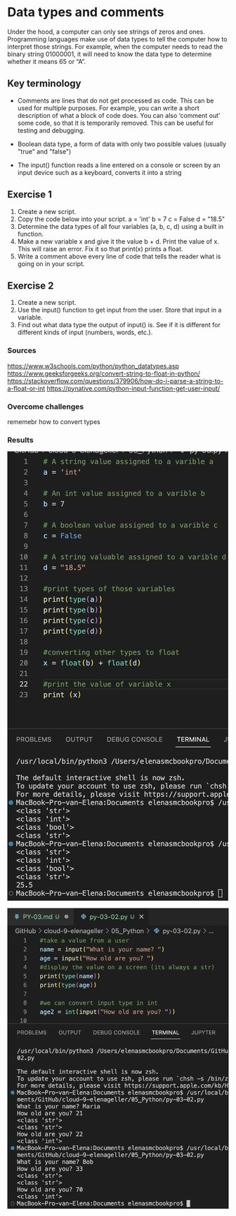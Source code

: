 # Data types and comments
 
 Under the hood, a computer can only see strings of zeros and ones. Programming languages make use of data types to tell the computer how to interpret those strings.
For example, when the computer needs to read the binary string 01000001, it will need to know the data type to determine whether it means 65 or “A”.

## Key terminology

* Comments are lines that do not get processed as code. This can be used for multiple purposes. For example, you can write a short description of what a block of code does. You can also ‘comment out’ some code, so that it is temporarily removed. This can be useful for testing and debugging.

* Boolean data type, a form of data with only two possible values (usually "true" and "false")

* The input() function reads a line entered on a console or screen by an input device such as a keyboard, converts it into a string

## Exercise 1

1. Create a new script.
2. Copy the code below into your script.
a = 'int'
b = 7
c = False
d = "18.5"
3. Determine the data types of all four variables (a, b, c, d) using a built in function.
4. Make a new variable x and give it the value b + d. Print the value of x. This will raise an error. Fix it so that print(x) prints a float.
5. Write a comment above every line of code that tells the reader what is going on in your script.

## Exercise 2

1. Create a new script.
2. Use the input() function to get input from the user. Store that input in a variable.
3. Find out what data type the output of input() is. See if it is different for different kinds of input (numbers, words, etc.).

### Sources

https://www.w3schools.com/python/python_datatypes.asp
https://www.geeksforgeeks.org/convert-string-to-float-in-python/
https://stackoverflow.com/questions/379906/how-do-i-parse-a-string-to-a-float-or-int
https://pynative.com/python-input-function-get-user-input/ 

### Overcome challenges

rememebr how to convert types

### Results

![Screenshot](https://github.com/Techgrounds-Cloud-9/cloud-9-elenageller/blob/main/00_includes/Python/PY-03-01.png)

![Screenshot](https://github.com/Techgrounds-Cloud-9/cloud-9-elenageller/blob/main/00_includes/Python/PY-03-02.png)